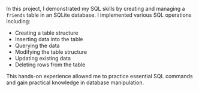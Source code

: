 In this project, I demonstrated my SQL skills by creating and managing a `friends` table in an SQLite database. I implemented various SQL operations including:

- Creating a table structure
- Inserting data into the table
- Querying the data
- Modifying the table structure
- Updating existing data
- Deleting rows from the table

This hands-on experience allowed me to practice essential SQL commands and gain practical knowledge in database manipulation.
